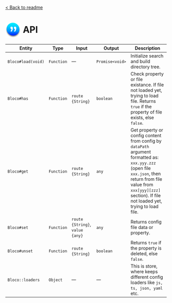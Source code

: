[ < Back to readme](../readme.md)
# <img src="../images/logo-xs-w.png" style="vertical-align:middle" /> API
|       Entity     |   Type     |         Input       |      Output     |                 Description                 |
|---|---|---|---|---|
|`Bloco#load(void)`| `Function` |           —         | `Promise<void>` | Initialize search and build directory tree. |
|`Bloco#has`       | `Function` | `route {String}` |    `boolean`    | Check property or file existance. If file not loaded yet, trying to load file. Returns `true` if the property of file exists, else `false`. |
|`Bloco#get`       | `Function` | `route {String}` |      `any`      | Get property or config content from config by `dataPath` argument formatted as: `xxx.yyy.zzz` (open file `xxx.json`, then return from file value from `xxx[yyy][zzz]` section). If file not loaded yet, trying to load file. |
|`Bloco#set`       | `Function` | `route {String}`, `value {any}` | `any` | Returns config file data or property. |
|`Bloco#unset`     | `Function` | `route {String}` | `boolean` | Returns `true` if the property is deleted, else `false`. |
|`Bloco::loaders`  | `Object`   |           —         |        —        | This is store, where keeps different config loaders like `js, ts, json, yaml` etc.|